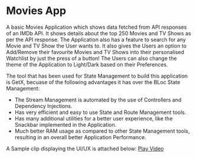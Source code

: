 # Movies App

A basic Movies Application which shows data fetched from API responses of an IMDb API. It shows details about the top 250 Movies and TV Shows as per the API response. The Application also has a feature to search for any Movie and TV Show the User wants to. It also gives the Users an option to Add/Remove their favourite Movies and TV Shows into their personalised Watchlist by just the press of a button! The Users can also change the theme of the Application to Light/Dark based on their Preferences.

The tool that has been used for State Management to build this application is GetX, becuase of the following advantages it has over the BLoc State Management:
 - The Stream Management is automated by the use of Controllers and Dependency Injections.
 - Has very efficient and easy to use State and Route Management tools.
 - Has many additional utilities for a better user experience, like the Snackbar implemented in the Application.
 - Much better RAM usage as compared to other State Management tools, resulting in an overall better Application Performance.


 A Sample clip displaying the UI/UX is attached below:
 [Play Video](https://youtu.be/ItUI9nQkwIY)